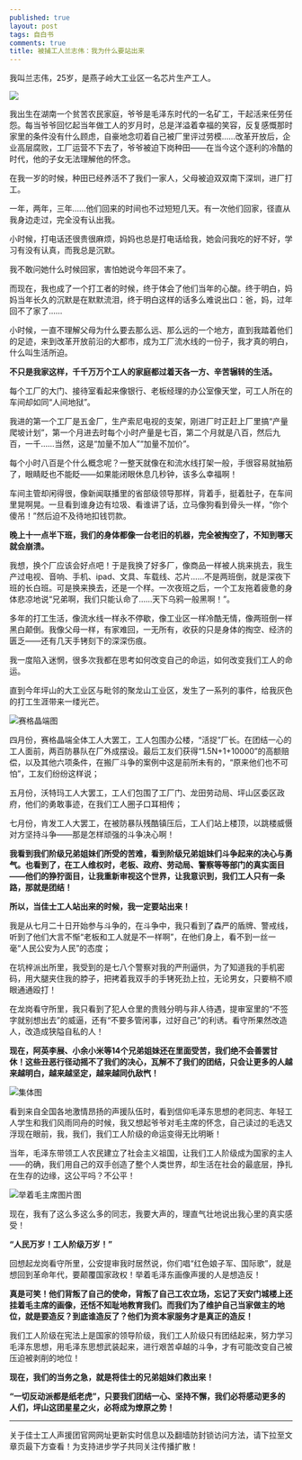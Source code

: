 ```yaml
---
published: true
layout: post
tags: 自白书
comments: true
title: 被捕工人兰志伟：我为什么要站出来
---
```


我叫兰志伟，25岁，是燕子岭大工业区一名芯片生产工人。

![](http://wx3.sinaimg.cn/mw690/0060lm7Tly1fu606s1n14j31kw16oas5.jpg)

我出生在湖南一个贫苦农民家庭，爷爷是毛泽东时代的一名矿工，干起活来任劳任怨。每当爷爷回忆起当年做工人的岁月时，总是洋溢着幸福的笑容，反复感慨那时家里的条件没有什么顾虑，自豪地念叨着自己被厂里评过劳模……改革开放后，企业高层腐败，工厂运营不下去了，爷爷被迫下岗种田——在当今这个逐利的冷酷的时代，他的子女无法理解他的怀念。

在我一岁的时候，种田已经养活不了我们一家人，父母被迫双双南下深圳，进厂打工。

一年，两年，三年……他们回来的时间也不过短短几天。有一次他们回家，径直从我身边走过，完全没有认出我。

小时候，打电话还很贵很麻烦，妈妈也总是打电话给我，她会问我吃的好不好，学习有没有认真，而我总是沉默。

我不敢问她什么时候回家，害怕她说今年回不来了。

而现在，我也成了一个打工者的时候，终于体会了他们当年的心酸。终于明白，妈妈当年长久的沉默是在默默流泪，终于明白这样的话多么难说出口：爸，妈，过年回不了家了……



小时候，一直不理解父母为什么要去那么远、那么远的一个地方，直到我踏着他们的足迹，来到改革开放前沿的大都市，成为工厂流水线的一份子，我才真的明白，什么叫生活所迫。

**不只是我家这样，千千万万个工人的家庭都过着天各一方、辛苦辗转的生活。**

每个工厂的大门、接待室看起来像银行、老板经理的办公室像天堂，可工人所在的车间却如同“人间地狱”。

我进的第一个工厂是五金厂，生产索尼电视的支架，刚进厂时正赶上厂里搞“产量爬坡计划”，第一个月进去时每个小时产量是七百，第二个月就是八百，然后九百，一千……当然，这是“加量不加人”“加量不加价”。

每个小时八百是个什么概念呢？一整天就像在和流水线打架一般，手很容易就抽筋了，眼睛眨也不能眨——如果能闭眼休息几秒钟，该多么幸福啊！

车间主管却闲得很，像新闻联播里的省部级领导那样，背着手，挺着肚子，在车间里晃啊晃。一旦看到谁身边有垃圾、看谁讲了话，立马像狗看到骨头一样，“你个傻吊！”然后迫不及待地扣钱罚款。

**晚上十一点半下班，我们的身体都像一台老旧的机器，完全被掏空了，不知到哪天就会崩溃。**

我想，换个厂应该会好点吧！于是我换了好多厂，像商品一样被人挑来挑去，我生产过电视、音响、手机、ipad、文具、车载线、芯片……不是两班倒，就是深夜下班的长白班。可是换来换去，还是一个样。一次夜班之后，一个工友拖着疲惫的身体悲凉地说“兄弟啊，我们只能认命了……天下乌鸦一般黑啊！”。

多年的打工生活，像流水线一样永不停歇，像工业区一样冷酷无情，像两班倒一样黑白颠倒。我像父母一样，有家难回，一无所有，收获的只是身体的掏空、经济的匮乏——还有几天手铐刻下的深深伤痕。



我一度陷入迷惘，很多次我都在思考如何改变自己的命运，如何改变我们工人的命运。

直到今年坪山的大工业区与毗邻的聚龙山工业区，发生了一系列的事件，给我灰色的打工生涯带来一缕光芒。

![赛格晶端图](http://wx1.sinaimg.cn/mw690/0060lm7Tly1fu606ga2qhj308s066t8p.jpg)

四月份，赛格晶端全体工人大罢工，工人包围办公楼，“活捉”厂长。在团结一心的工人面前，两百防暴队在厂外成摆设。最后工友们获得“1.5N+1+10000”的高额赔偿，以及其他六项条件，在搬厂斗争的案例中这是前所未有的，“原来他们也不可怕”，工友们纷纷这样说；

五月份，沃特玛工人大罢工，工人们包围了工厂门、龙田劳动局、坪山区委区政府，他们的勇敢事迹，在我们工人圈子口耳相传；

七月份，肯发工人大罢工，在被防暴队残酷镇压后，工人们站上楼顶，以跳楼威慑对方坚持斗争——那是怎样顽强的斗争决心啊！ 

**我看到我们阶级兄弟姐妹们所受的苦难，看到阶级兄弟姐妹们斗争起来的决心与勇气。也看到了，在工人维权时，老板、政府、劳动局、警察等等部门的真实面目——他们的狰狞面目，让我重新审视这个世界，让我意识到，我们工人只有一条路，那就是团结！**

**所以，当佳士工人站出来的时候，我一定要站出来！**

我是从七月二十日开始参与斗争的，在斗争中，我只看到了森严的盾牌、警戒线，听到了他们大言不惭“老板和工人就是不一样啊”，在他们身上，看不到一丝一毫“人民公安为人民”的态度；

在坑梓派出所里，我受到的是七八个警察对我的严刑逼供，为了知道我的手机密码，用大腿夹住我的脖子，把拷着我双手的手铐死劲上拉，无论男女，只要稍不顺眼通通殴打！

在龙岗看守所里，我只看到了犯人仓里的贵贱分明与非人待遇，提审室里的“不签字就别想出去”的威逼，还有“不要多管闲事，过好自己”的利诱。看守所果然改造人，改造成狭隘自私的人！

**现在，阿英李展、小余小米等14个兄弟姐妹还在里面受苦，我们绝不会善罢甘休！这些丑恶行径动摇不了我们的决心，瓦解不了我们的团结，只会让更多的人越来越明白，越来越坚定，越来越同仇敌忾！**

![集体图](http://wx1.sinaimg.cn/mw690/0060lm7Tly1fu606py8ijj31kw16o7pg.jpg)

看到来自全国各地激情昂扬的声援队伍时，看到信仰毛泽东思想的老同志、年轻工人学生和我们风雨同舟的时候，我又想起爷爷对毛主席的怀念，自己读过的毛选又浮现在眼前，我，我们，我们工人阶级的命运变得无比明晰！

当年，毛泽东带领工人农民建立了社会主义祖国，让我们工人阶级成为国家的主人——的确，我们用自己的双手创造了整个人类世界，却生活在社会的最底层，挣扎在生存的边缘，这公平吗？不公平！

![举着毛主席图片图](http://wx3.sinaimg.cn/mw690/0060lm7Tly1fu60e7xy6dj30m80godjf.jpg)

现在，我有了这么多这么多的同志，我要大声的，理直气壮地说出我心里的真实感受！

**“人民万岁！工人阶级万岁！”**

回想起龙岗看守所里，公安提审我时居然说，你们唱“红色娘子军、国际歌”，就是想回到革命年代，要颠覆国家政权！举着毛泽东画像声援的人是想造反！

**真是可笑！他们背叛了自己的使命，背叛了自己工农立场，忘记了天安门城楼上还挂着毛主席的画像，还恬不知耻地教育我们。而我们为了维护自己当家做主的地位，就是要造反？到底谁造反了？他们为资本家服务才是真正的造反！**

我们工人阶级在宪法上是国家的领导阶级，我们工人阶级只有团结起来，努力学习毛泽东思想，用毛泽东思想武装起来，进行艰苦卓越的斗争，才有可能改变自己被压迫被剥削的地位！

**现在，我们的当务之急，就是将佳士的兄弟姐妹们救出来！**

**“一切反动派都是纸老虎”，只要我们团结一心、坚持不懈，我们必将感动更多的人们，坪山这团星星之火，必将成为燎原之势！**

---
关于佳士工人声援团官网网址更新实时信息以及翻墙防封锁访问方法，请下拉至文章页最下方查看！为支持进步学子共同关注传播扩散！
